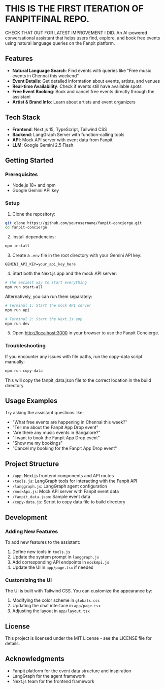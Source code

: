 # THIS IS THE FIRST ITERATION OF FANPITFINAL REPO. 
CHECK THAT OUT FOR LATEST IMPROVEMENT I DID.
An AI-powered conversational assistant that helps users find, explore, and book free events using natural language queries on the Fanpit platform.

## Features

- **Natural Language Search**: Find events with queries like "Free music events in Chennai this weekend"
- **Event Details**: Get detailed information about events, artists, and venues
- **Real-time Availability**: Check if events still have available spots
- **Free Event Booking**: Book and cancel free events directly through the assistant
- **Artist & Brand Info**: Learn about artists and event organizers

## Tech Stack

- **Frontend**: Next.js 15, TypeScript, Tailwind CSS
- **Backend**: LangGraph Server with function-calling tools
- **API**: Mock API server with event data from Fanpit
- **LLM**: Google Gemini 2.5 Flash

## Getting Started

### Prerequisites

- Node.js 18+ and npm
- Google Gemini API key

### Setup

1. Clone the repository:

```bash
git clone https://github.com/yourusername/fanpit-concierge.git
cd fanpit-concierge
```

2. Install dependencies:

```bash
npm install
```

3. Create a `.env` file in the root directory with your Gemini API key:

```
GEMINI_API_KEY=your_api_key_here
```

4. Start both the Next.js app and the mock API server:

```bash
# The easiest way to start everything
npm run start-all
```

Alternatively, you can run them separately:

```bash
# Terminal 1: Start the mock API server
npm run api

# Terminal 2: Start the Next.js app
npm run dev
```

5. Open [http://localhost:3000](http://localhost:3000) in your browser to use the Fanpit Concierge.

### Troubleshooting

If you encounter any issues with file paths, run the copy-data script manually:

```bash
npm run copy-data
```

This will copy the fanpit_data.json file to the correct location in the build directory.

## Usage Examples

Try asking the assistant questions like:

- "What free events are happening in Chennai this week?"
- "Tell me about the Fanpit App Drop event"
- "Are there any music events in Bangalore?"
- "I want to book the Fanpit App Drop event"
- "Show me my bookings"
- "Cancel my booking for the Fanpit App Drop event"

## Project Structure

- `/app`: Next.js frontend components and API routes
- `/tools.js`: LangGraph tools for interacting with the Fanpit API
- `/langgraph.js`: LangGraph agent configuration
- `/mockApi.js`: Mock API server with Fanpit event data
- `/fanpit_data.json`: Sample event data
- `/copy-data.js`: Script to copy data file to build directory

## Development

### Adding New Features

To add new features to the assistant:

1. Define new tools in `tools.js`
2. Update the system prompt in `langgraph.js`
3. Add corresponding API endpoints in `mockApi.js`
4. Update the UI in `app/page.tsx` if needed

### Customizing the UI

The UI is built with Tailwind CSS. You can customize the appearance by:

1. Modifying the color scheme in `globals.css`
2. Updating the chat interface in `app/page.tsx`
3. Adjusting the layout in `app/layout.tsx`

## License

This project is licensed under the MIT License - see the LICENSE file for details.

## Acknowledgments

- Fanpit platform for the event data structure and inspiration
- LangGraph for the agent framework
- Next.js team for the frontend framework
